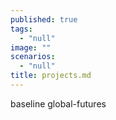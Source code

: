 ```yaml
---
published: true
tags: 
  - "null"
image: ""
scenarios: 
  - "null"
title: projects.md
---
```



baseline
global-futures
